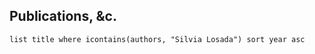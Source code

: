 
## Publications, &c.
```dataview
list title where icontains(authors, "Silvia Losada") sort year asc
```
